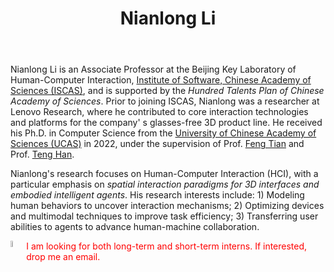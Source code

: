 ﻿---
# Display name
title: Nianlong Li

# Is this the primary user of the site?
superuser: true

# Role/position/tagline
role: Associate Professor <br/> 
        Human-computer Interaction

# Organizations/Affiliations to show in About widget
organizations:
- name: Intitute of Software, Chinese Academy of Sciences
  url: http://www.iscas.ac.cn/

# Short bio (displayed in user profile at end of posts)
bio: My research interests include distributed robotics, mobile computing and programmable matter.

# Interests to show in About widget
#interests:
#- VR/AR Interaction
#- Haptics and Illusions
#- Multimodal Interaction
#- Human Behaviors Modeling

# Education to show in About widget
education:
  courses:
  - course: PhD in Computer Science
    institution: University of Chinese Academy of Sciences
    year: 2016-2022
  - course: BSc in Software Engineering
    institution: Xiangtan University
    year: 2012-2016


# Social/Academic Networking
# For available icons, see: https://sourcethemes.com/academic/docs/page-builder/#icons
#   For an email link, use "fas" icon pack, "envelope" icon, and a link in the
#   form "mailto:your-email@example.com" or "/#contact" for contact widget.
social:
- icon: envelope
  icon_pack: fas
  link: '/#contact'
- icon: twitter
  icon_pack: fab
  link: https://twitter.com/nianlongl
- icon: graduation-cap  # OR `google-scholar`
  icon_pack: fas  # OR `ai`
  link: https://scholar.google.ca/citations?user=oNmblqsAAAAJ&hl=en
- icon: github
  icon_pack: fab
  link: https://github.com/nianlongl
- icon: linkedin
  icon_pack: fab
  link: https://www.linkedin.com/in/nianlong-li-a6b5071b9/

# Link to a PDF of your resume/CV.
# To use: copy your resume to `static/media/resume.pdf`, enable `ai` icons in `params.toml`, 
# and uncomment the lines below.
# - icon: cv
#   icon_pack: ai
#   link: media/resume.pdf

# Email for Contact widget or Gravatar
email: "linianlong@iscas.ac.cn"

# Organizational groups that you belong to (for People widget)
#   Remove this if you are not using the People widget.
user_groups:
- Principal Investigators
---

Nianlong Li is an Associate Professor at the Beijing Key Laboratory of Human-Computer Interaction, [Institute of Software, Chinese Academy of Sciences (ISCAS)](http://www.iscas.ac.cn/), and is supported by the *Hundred Talents Plan of Chinese Academy of Sciences*. Prior to joining ISCAS, Nianlong was a researcher at Lenovo Research, where he contributed to core interaction technologies and platforms for the company' s glasses-free 3D product line. He received his Ph.D. in Computer Science from the [University of Chinese Academy of Sciences (UCAS)](https://www.ucas.ac.cn/) in 2022, under the supervision of Prof. [Feng Tian](http://lcs.ios.ac.cn/~fengt/) and Prof. [Teng Han](http://teng-han.com/). 

Nianlong's research focuses on Human-Computer Interaction (HCI), with a particular emphasis on *spatial interaction paradigms for 3D interfaces and embodied intelligent agents*. His research interests include: 1) Modeling human behaviors to uncover interaction mechanisms; 2) Optimizing devices and multimodal techniques to improve task efficiency; 3) Transferring user abilities to agents to advance human-machine collaboration.

<!--
<div style="padding-left: 0.5ch;">
{{< icon name="download" pack="fas" >}} Download my {{< staticref "author/nianlong-li/resume.pdf" "newtab" >}}CV{{< /staticref >}}.
</div>
-->


<div>
<img style='float: left; width: 5%;' src='/authors/broadcast.png'>
<font color=red>I am looking for both long-term and short-term interns. If interested, drop me an email.</font>
</div>
